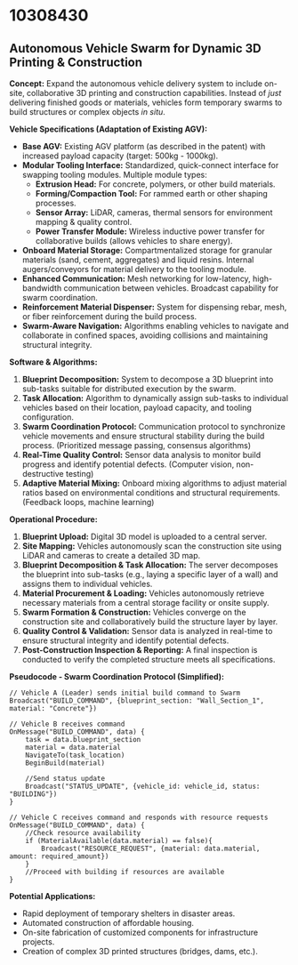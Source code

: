 # 10308430

## Autonomous Vehicle Swarm for Dynamic 3D Printing & Construction

**Concept:** Expand the autonomous vehicle delivery system to include on-site, collaborative 3D printing and construction capabilities. Instead of *just* delivering finished goods or materials, vehicles form temporary swarms to build structures or complex objects *in situ*.

**Vehicle Specifications (Adaptation of Existing AGV):**

*   **Base AGV:** Existing AGV platform (as described in the patent) with increased payload capacity (target: 500kg - 1000kg).
*   **Modular Tooling Interface:** Standardized, quick-connect interface for swapping tooling modules. Multiple module types:
    *   **Extrusion Head:** For concrete, polymers, or other build materials.
    *   **Forming/Compaction Tool:**  For rammed earth or other shaping processes.
    *   **Sensor Array:** LiDAR, cameras, thermal sensors for environment mapping & quality control.
    *   **Power Transfer Module:** Wireless inductive power transfer for collaborative builds (allows vehicles to share energy).
*   **Onboard Material Storage:**  Compartmentalized storage for granular materials (sand, cement, aggregates) and liquid resins.  Internal augers/conveyors for material delivery to the tooling module.
*   **Enhanced Communication:** Mesh networking for low-latency, high-bandwidth communication between vehicles.  Broadcast capability for swarm coordination.
*   **Reinforcement Material Dispenser:** System for dispensing rebar, mesh, or fiber reinforcement during the build process.
*   **Swarm-Aware Navigation:** Algorithms enabling vehicles to navigate and collaborate in confined spaces, avoiding collisions and maintaining structural integrity.

**Software & Algorithms:**

1.  **Blueprint Decomposition:** System to decompose a 3D blueprint into sub-tasks suitable for distributed execution by the swarm.
2.  **Task Allocation:** Algorithm to dynamically assign sub-tasks to individual vehicles based on their location, payload capacity, and tooling configuration.
3.  **Swarm Coordination Protocol:** Communication protocol to synchronize vehicle movements and ensure structural stability during the build process. (Prioritized message passing, consensus algorithms)
4.  **Real-Time Quality Control:**  Sensor data analysis to monitor build progress and identify potential defects. (Computer vision, non-destructive testing)
5.  **Adaptive Material Mixing:** Onboard mixing algorithms to adjust material ratios based on environmental conditions and structural requirements. (Feedback loops, machine learning)

**Operational Procedure:**

1.  **Blueprint Upload:** Digital 3D model is uploaded to a central server.
2.  **Site Mapping:**  Vehicles autonomously scan the construction site using LiDAR and cameras to create a detailed 3D map.
3.  **Blueprint Decomposition & Task Allocation:** The server decomposes the blueprint into sub-tasks (e.g., laying a specific layer of a wall) and assigns them to individual vehicles.
4.  **Material Procurement & Loading:** Vehicles autonomously retrieve necessary materials from a central storage facility or onsite supply.
5.  **Swarm Formation & Construction:** Vehicles converge on the construction site and collaboratively build the structure layer by layer.
6.  **Quality Control & Validation:** Sensor data is analyzed in real-time to ensure structural integrity and identify potential defects.
7.  **Post-Construction Inspection & Reporting:** A final inspection is conducted to verify the completed structure meets all specifications.

**Pseudocode - Swarm Coordination Protocol (Simplified):**

```
// Vehicle A (Leader) sends initial build command to Swarm
Broadcast("BUILD_COMMAND", {blueprint_section: "Wall_Section_1", material: "Concrete"})

// Vehicle B receives command
OnMessage("BUILD_COMMAND", data) {
    task = data.blueprint_section
    material = data.material
    NavigateTo(task_location)
    BeginBuild(material)

    //Send status update
    Broadcast("STATUS_UPDATE", {vehicle_id: vehicle_id, status: "BUILDING"})
}

// Vehicle C receives command and responds with resource requests
OnMessage("BUILD_COMMAND", data) {
    //Check resource availability
    if (MaterialAvailable(data.material) == false){
        Broadcast("RESOURCE_REQUEST", {material: data.material, amount: required_amount})
    }
    //Proceed with building if resources are available
}
```

**Potential Applications:**

*   Rapid deployment of temporary shelters in disaster areas.
*   Automated construction of affordable housing.
*   On-site fabrication of customized components for infrastructure projects.
*   Creation of complex 3D printed structures (bridges, dams, etc.).